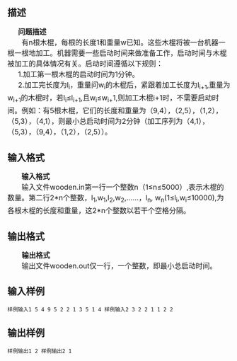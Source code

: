 ## 描述

<div style="margin: 0cm 0cm 0pt 18pt; line-height: 150%" align="left"><b><span style="font-size: 12pt; line-height: 150%">问题描述</span></b></div> <div style="text-indent: 24pt; line-height: 150%" align="left"><span style="font-size: 12pt; line-height: 150%">有n根木棍，每根的长度1和重量w已知。这些木棍将被一台机器一根一根地加工。机器需要一些启动时间来做准备工作，启动时间与木棍被加工的具体情况有关。启动时间遵循以下规则：</span></div> <div style="margin: 0cm 0cm 0pt 18pt; line-height: 150%" align="left"><span style="font-size: 12pt; line-height: 150%">1.</span><span style="font-size: 12pt; line-height: 150%">加工第一根木棍的启动时间为1分钟。</span></div> <div style="text-indent: 18pt; line-height: 150%" align="left"><span style="font-size: 12pt; line-height: 150%">2.</span><span style="font-size: 12pt; line-height: 150%">加工完长度为l<sub>i</sub>，重量问w<sub>i</sub>的木棍后，紧跟着加工长度为l<sub>i+1</sub>,重量为w<sub>i+1</sub>的木棍时，若l<sub>i</sub>≤l<sub>i+1</sub>,且w<sub>i</sub>≤w<sub>i+</sub>1,则加工木棍i+1时，不需要启动时间。例如：有5根木棍，它们的长度和重量为（9,4），（2,5），（1,2），（5,3），（4,1），则最小总启动时间为2分钟（加工序列为（4,1），（5,3），（9,4），（1,2），（2,5））。</span></div>

## 输入格式

<div style="margin: 0cm 0cm 0pt 17.95pt; text-indent: 5.9pt; line-height: 150%" align="left"><b><span style="font-size: 12pt; line-height: 150%">输入格式</span></b></div> <div style="text-indent: 24pt; line-height: 150%" align="left"><span style="font-size: 12pt; line-height: 150%">输入文件wooden.in第一行一个整数n（1≤n≤5000）,表示木棍的数量。第二行2*n个整数，l<sub>1</sub>,w<sub>1</sub>,l<sub>2</sub>,w<sub>2</sub>,……，l<sub>n</sub>, w<sub>n</sub>(1≤l<sub>i</sub>,w<sub>i</sub>≤10000),为各根木棍的长度和重量，这2*n个整数以若干个空格分隔。</span></div>

## 输出格式

<div style="text-indent: 24.1pt; line-height: 150%" align="left"><b><span style="font-size: 12pt; line-height: 150%">输出格式</span></b></div> <div style="text-indent: 24pt; line-height: 150%" align="left"><span style="font-size: 12pt; line-height: 150%">输出文件wooden.out仅一行，一个整数，即最小总启动时间。</span></div>

## 输入样例

```plaintext
样例输入1 5 4 9 5 2 2 1 3 5 1 4 样例输入2 3 2 2 1 1 2 2 
```

## 输出样例

```plaintext
样例输出1 2 样例输出2 1 
```



 



 

